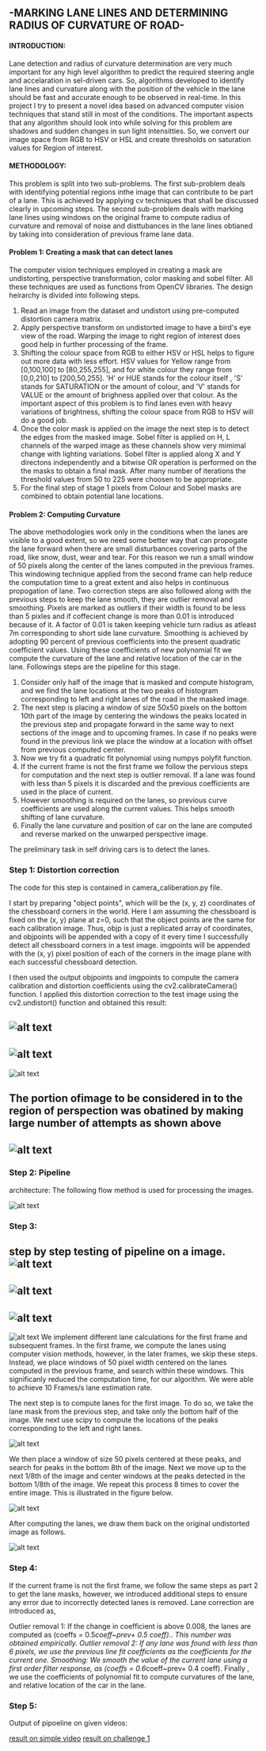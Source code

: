 ## -MARKING LANE LINES AND DETERMINING RADIUS OF CURVATURE OF ROAD-
#### INTRODUCTION:
Lane detection and radius of curvature determination are very much important for any high level algorithm to predict the required steering angle and accelaration in sel-driven cars. So, algorithms developed to identify lane lines and curvature along with the position of the vehicle in the lane should be fast and accurate enough to be observed in real-time. In this project I try to present a novel idea based on advanced computer vision techniques that stand still in most of the conditions. The important aspects that any algorithm should look into while solving for this problem are shadows and sudden changes in sun light intensitties. So, we convert our image space from RGB to HSV or HSL and create thresholds on saturation values for Region of interest.

#### METHODOLOGY:
This problem is split into two sub-problems. The first sub-problem deals with identifying potential regions inthe image that can contribute to be part of a lane. This is achieved by applying cv techniques that shall be discussed clearly in upcoming steps. The second sub-problem deals with marking lane lines using windows on the original frame to compute radius of curvature and removal of noise and disttubances in the lane lines obtianed by taking into consideration of previous frame lane data.

#### Problem 1: Creating a mask that can detect lanes
The computer vision techniques employed in creating a mask are undistorting, perspective transformation, color masking and sobel filter. All these techniques are used as functions from OpenCV libraries. The design heirarchy is divided into following steps.

1. Read an image from the dataset and undistort using pre-computed distortion camera matrix.
2. Apply perspective transform on undistorted image to have a bird's eye view of the road. Warping the image to right region of interest does good help in further processing of the frame.
3. Shifting the colour space from RGB to either HSV or HSL helps to figure out more data with less effort. HSV values for Yellow range from [0,100,100] to [80,255,255], and for white colour they range from [0,0,210] to [200,50,255]. 'H' or HUE stands for the colour itself , 'S' stands for SATURATION or the amount of colour, and 'V' stands for VALUE or the amount of brighness applied over that colour. As the important aspect of this problem is to find lanes even with heavy variations of brightness, shifting the colour space from RGB to HSV will do a good job. 
4. Once the color mask is applied on the image the next step is to detect the edges from the masked image. Sobel filter is applied on H, L channels of the warped image as these channels show very mimimal change with lighting variations. Sobel filter is applied along X and Y directons independently and a bitwise OR operation is performed on the the masks to obtain a final mask. After many number of iterations the threshold values from 50 to 225 were choosen to be appropriate.
5. For the final step of stage 1 pixels from Colour and Sobel masks are combined to obtain potential lane locations.

#### Problem 2: Computing Curvature
The above methodologies work only in the conditions when the lanes are visible to a good extent, so we need some better way that can propogate the lane forward when there are small disturbances covering parts of the road, like snow, dust, wear and tear. For this reason we run a small window of 50 pixels along the center of the lanes computed in the previous frames. This windowing technique applied from the second frame can help reduce the computation time to a great extent and also helps in continuous propogation of lane. Two correction steps are also followed along with the previous steps to keep the lane smooth, they are outlier removal and smoothing. Pixels are marked as outliers if their width is found to be less than 5 pixles and if coffecient change is more than 0.01 is introduced because of it. A factor of 0.01 is taken keeping vehicle turn radius as atleast 7m corresponding to short side lane  curvature. Smoothing is achieved by adopting 90 percent of previous coefficients into the present quadratic coefficient values. Using these coefficients of new polynomial fit we compute the curvature of the lane and relative location of the car in the lane. Followings steps are the pipeline for this stage.

1. Consider only half of the image that is masked and compute histogram, and we find the lane locations at the two peaks of histogram corresponding to left and right lanes of the road in the masked image.
2. The next step is placing a window of size 50x50 pixels on the bottom 10th part of the image by centering the windows the peaks located in the previous step and propagate forward in the same way to next sections of the image and to upcoming frames. In case if no peaks were found in the previous link we place the window at a location with offset from previous computed center.
3. Now we try fit a quadratic fit polynomial using numpys polyfit function.
4. If the current frame is not the first frame we follow the pervious steps for computation and the next step is outlier removal. If a lane was found with less than 5 pixels it is discarded and the previous coefficients are used in the place of current.
5. However smoothing is required on the lanes, so previous curve coefficients are used along the current values. This helps smooth shifting of lane curvature.
6. Finally the lane curvature and position of car on the lane are computed and reverse marked on the unwarped perspective image.







The preliminary task in self driving cars is to detect the lanes.
### Step 1: Distortion correction
The code for this step is contained in camera_caliberation.py file.

I start by preparing "object points", which will be the (x, y, z) coordinates of the chessboard corners in the world. Here I am assuming the chessboard is fixed on the (x, y) plane at z=0, such that the object points are the same for each calibration image. Thus, objp is just a replicated array of coordinates, and objpoints will be appended with a copy of it every time I successfully detect all chessboard corners in a test image. imgpoints will be appended with the (x, y) pixel position of each of the corners in the image plane with each successful chessboard detection.

I then used the output objpoints and imgpoints to compute the camera calibration and distortion coefficients using the cv2.calibrateCamera() function. I applied this distortion correction to the test image using the cv2.undistort() function and obtained this result:

![alt text](https://github.com/GOUTHAMRANGU/SDCND-UDACITY/blob/master/PROJECT4/output/cam_caliberation.JPG)
--------------------------------------------------------------------------------------------------------------------------------------------------------------------------------------------------------------------------------------------------------------------------------
![alt text](https://github.com/GOUTHAMRANGU/SDCND-UDACITY/blob/master/PROJECT4/output/undist.JPG)
--------------------------------------------------------------------------------------------------------------------------------------------------------------------------------------------------------------------------------------------------------------------------------
![alt text](https://github.com/GOUTHAMRANGU/SDCND-UDACITY/blob/master/PROJECT4/output/chooser.JPG)

The portion ofimage to be considered in to the region of perspection was obatined by making large number of attempts as shown above
--------------------------------------------------------------------------------------------------------------------------------------------------------------------------------------------------------------------------------------------------------------------------------
![alt text](https://github.com/GOUTHAMRANGU/SDCND-UDACITY/blob/master/PROJECT4/output/perspective.JPG)
--------------------------------------------------------------------------------------------------------------------------------------------------------------------------------------------------------------------------------------------------------------------------------
### Step 2:  Pipeline 

architecture: The following flow method is used for processing the images. 

![alt text](https://github.com/GOUTHAMRANGU/SDCND-UDACITY/blob/master/PROJECT4/output/architecture.JPG)

### Step 3:
step by step testing of pipeline on a image.
![alt text](https://github.com/GOUTHAMRANGU/SDCND-UDACITY/blob/master/PROJECT4/output/white_filter.JPG)
--------------------------------------------------------------------------------------------------------------------------------------------------------------------------------------------------------------------------------------------------------------------------------

![alt text](https://github.com/GOUTHAMRANGU/SDCND-UDACITY/blob/master/PROJECT4/output/yellow_filter.JPG)
--------------------------------------------------------------------------------------------------------------------------------------------------------------------------------------------------------------------------------------------------------------------------------

![alt text](https://github.com/GOUTHAMRANGU/SDCND-UDACITY/blob/master/PROJECT4/output/combined.JPG)
--------------------------------------------------------------------------------------------------------------------------------------------------------------------------------------------------------------------------------------------------------------------------------

![alt text](https://github.com/GOUTHAMRANGU/SDCND-UDACITY/blob/master/PROJECT4/output/test_on_all.JPG)
We implement different lane calculations for the first frame and subsequent frames. In the first frame, we compute the lanes using computer vision methods, however, in the later frames, we skip these steps. Instead, we place windows of 50 pixel width centered on the lanes computed in the previous frame, and search within these windows. This significanly reduced the computation time, for our algorithm. We were able to achieve 10 Frames/s lane estimation rate.

The next step is to compute lanes for the first image. To do so, we take the lane mask from the previous step, and take only the bottom half of the image. We next use scipy to compute the locations of the peaks corresponding to the left and right lanes.

![alt text](https://github.com/GOUTHAMRANGU/SDCND-UDACITY/blob/master/PROJECT4/output/hista.JPG)

We then place a window of size 50 pixels centered at these peaks, and search for peaks in the bottom 8th of the image. Next we move up to the next 1/8th of the image and center windows at the peaks detected in the bottom 1/8th of the image. We repeat this process 8 times to cover the entire image. This is illustrated in the figure below.

![alt text](https://github.com/GOUTHAMRANGU/SDCND-UDACITY/blob/master/PROJECT4/output/hist.JPG)

After computing the lanes, we draw them back on the original undistorted image as follows.

![alt text](https://github.com/GOUTHAMRANGU/SDCND-UDACITY/blob/master/PROJECT4/output/test_final.JPG)

### Step 4:
If the current frame is not the first frame, we follow the same steps as part 2 to get the lane masks, however, we introduced additional steps to ensure any error due to incorrectly detected lanes is removed. Lane correction are introduced as,

Outlier removal 1: If the change in coefficient is above 0.008, the lanes are computed as (coeffs = 0.5*coeff~prev+ 0.5 coeff\).. This number was obtained empirically.
Outlier removal 2: If any lane was found with less than 6 pixels, we use the previous line fit coefficients as the coefficients for the current one.
Smoothing: We smooth the value of the current lane using a first order filter response, as \(coeffs = 0.6*coeff~prev+ 0.4 coeff\).
Finally , we use the coefficients of polynomial fit to compute curvatures of the lane, and relative location of the car in the lane.
### Step 5:
Output of pipoeline on given videos:

[result on simple video](https://youtu.be/RLADQ1ScPZk)
[result on challenge 1](https://youtu.be/kAPKyNAQ1QI)

